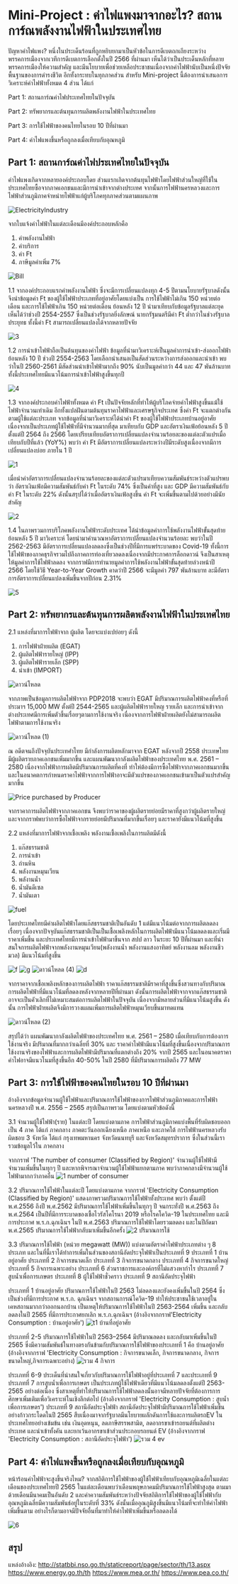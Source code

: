 # Mini-Project : ค่าไฟแพงมาจากอะไร? สถานการ์ณพลังงานไฟฟ้าในประเทศไทย
  ปัญหาค่าไฟแพง? หนึ่งในประเด็นร้อนที่ถูกหยิบยกมาเป็นหัวข้อในการดีเบตถกเถียงระหว่างพรรคการเมืองจากเวทีการดีเบตการเลือกตั้งในปี 2566 ที่ผ่านมา เห็นได้ว่าเป็นประเด็นหลักที่หลายพรรคการเมืองให้ความสำคัญ และมีนโยบายเพื่อช่วยเหลือประชาชนเนื่องจากค่าไฟฟ้านับเป็นหนึ่งปัจจัยพื้นฐานของการดำรงชีวิต อีกทั้งกระทบในทุกภาคส่วน สำหรับ Mini-project นี้ต้องการนำเสนอการวิเคราะห์ค่าไฟฟ้าทั้งหมด 4 ส่วน ได้แก่
  
Part 1: สถานการ์ณค่าไฟประเทศไทยในปัจจุบัน

Part 2: ทรัพยากรและต้นทุนการผลิตพลังงานไฟฟ้าในประเทศไทย

Part 3: การใช้ไฟฟ้าของคนไทยในรอบ 10 ปีที่ผ่านมา

Part 4: ค่าไฟแพงขึ้นหรือถูกลงเมื่อเทียบกับอุณหภูมิ

## Part 1: สถานการ์ณค่าไฟประเทศไทยในปัจจุบัน
ค่าไฟแพงเกิดจากหลายองค์ประกอบโดย ส่วนแรกเกิดจากต้นทุนไฟฟ้าโดยไฟฟ้าส่วนใหญ่ที่ใช้ในประเทศไทยซื้อจากภาคเอกชนและมีการนำเข้าจากต่างประเทศ จากนั้นการไฟฟ้านครหลวงและการไฟฟ้าส่วนภูมิภาคจำหน่ายไฟฟ้าแก่ผู้บริโภคทุกภาคส่วนตามแผนภาพ

![ElectricityIndustry](https://github.com/kkengg/Pikachu-Project/assets/136548931/4ca03b5d-0bd7-4072-85fa-2849d7313f99)

จากใบแจ้งค่าไฟฟ้าในแต่ละเดือนมีองค์ประกอบหลักคือ
1.	ค่าพลังงานไฟฟ้า
2.	ค่าบริการ
3.	ค่า Ft
4.	ภาษีมูลค่าเพิ่ม 7%

   ![ฺBill](https://github.com/kkengg/Pikachu-Project/assets/136548931/65feb526-0265-426e-996d-542c91d3d721)

1.1 จากองค์ประกอบแรกค่าพลังงานไฟฟ้า ซึ่งจะมีการเปลี่ยนแปลงทุก 4-5 ปีตามนโยบายรัฐบาลดังนั้นจึงนำข้อมูลค่า Ft ของผู้ใช้ไฟฟ้าประเภทที่อยู่อาศัยโดยแบ่งเป็น การใช้ไฟฟ้าไม่เกิน 150 หน่วยต่อเดือน และการใช้ไฟฟ้าเกิน 150 หน่วยต่อเดือน ย้อนหลัง 12 ปี นำมาเทียบกับข้อมูลรัฐบาลแต่ละยุค เห็นได้ว่าช่วงปี 2554-2557 ซึ่งเป็นช่วงรัฐบาลยิ่งลักษณ์ นายกรัฐมนตรีมีค่า Ft ต่ำกว่าในช่วงรัฐบาลประยุทธ ทั้งนี้ค่า Ft สามารถเปลี่ยนแปลงได้จากหลายปัจจัย

![3](https://github.com/kkengg/Pikachu-Project/assets/136548931/db7518a1-f8cc-43f6-b1ac-53a1b200c28f)

1.2 การนำเข้าไฟฟ้าถือเป็นต้นทุนของค่าไฟฟ้า ข้อมูลที่นำมาวิเคราะห์เป็นมูลค่าการนำเข้า-ส่งออกไฟฟ้าย้อนหลัง 10 ปี ช่วงปี 2554-2563 โดยเลือกนำเสนอเป็นสัดส่วนระหว่างการส่งออกและนำเข้า พบว่าในปี 2560-2561 มีสัดส่วนนำเข้าไฟฟ้ามากถึง 90% นับเป็นมูลค่ากว่า 44 และ 47 พันล้านบาท ทั้งนี้ประเทศไทยมีแนวโน้มการนำเข้าไฟฟ้าสูงขึ้นทุกปี

![4](https://github.com/kkengg/Pikachu-Project/assets/136548931/5f717956-11b2-4e30-a5b5-8ea5a63a2cf7)

1.3 จากองค์ประกอบค่าไฟฟ้าทั้งหมด ค่า Ft เป็นปัจจัยหลักที่ทำให้ผู้บริโภคจ่ายค่าไฟฟ้าสูงขึ้นแม้ใช้ไฟฟ้าจำนวนเท่าเดิม อีกทั้งแปลฝันตามต้นทุนราคาไฟฟ้าและเศรษฐกิจประเทศ ซึ่งค่า Ft จะแตกต่างกันตามผู้ใช้แต่ละประเภท จากข้อมูลที่นำมาวิเคราะห์ได้นำค่า Ft ของผู้ใช้ไฟฟ้าประเภทบ้านอยู่อาศัย เนื่องจากเป็นประเภทผู้ใช้ไฟฟ้าที่มีจำนวนมากที่สุด มาเทียบกับ GDP และอัตราเงินเฟ้อย้อนหลัง 5 ปี ตั้งแต่ปี 2564 ถึง 2566 โดยเปรียบเทียบอัตราการเปลี่ยนแปลงจำนวนร้อยละของแต่ละตัวแปรเมื่อเทียบกับปีที่แล้ว (YoY%) พบว่า ค่า Ft มีอัตราการเปลี่ยนแปลงระหว่างปีมีระดับสูงเนื่องจากมีการเปลี่ยนแปลงบ่อย ภายใน 1 ปี

![1](https://github.com/kkengg/Pikachu-Project/assets/136548931/32e9239d-9f1e-489c-856f-974db5d5d2fb)

เมื่อนำค่าอัตราการเปลี่ยนแปลงจำนวนร้อยละของแต่ละตัวแปรมาเทียบความสัมพันธ์ระหว่างตัวแปรพบว่า อัตราเงินเฟ้อมีความสัมพันธ์กับค่า Ft ในระดับ 74% ซึ่งเป็นค่าที่สูง และ GDP มีความสัมพันธ์กับค่า Ft ในระดับ 22% ดังนั้นสรุปได้ว่าเมื่ออัตราเงินเฟ้อสูงขึ้น ค่า Ft จะเพิ่มขึ้นตามไปด้วยอย่างมีนัยสำคัญ

![2](https://github.com/kkengg/Pikachu-Project/assets/136548931/42ab781b-c270-43b8-8714-f6e7512bdec3)

1.4 ในภาพรวมการบริโภคพลังงานไฟฟ้าระดับประเทศ ได้นำข้อมูลค่าการใช้พลังงานไฟฟ้าขั้นสุดท้ายย้อนหลัง 5 ปี มาวิเคราะห์ โดยนำมาคำนวณหาอัตราการเปลี่ยนแปลงจำนวนร้อยละ พบว่าในปี 2562-2563 มีอัตราการเปลี่ยนแปลงลดลงซึ่งเป็นช่วงปีที่มีการแพร่ระบาดของ Covid-19 ทั้งนี้การใช้ไฟฟ้าของภาคธุรกิจรวมไปถึงภาคการท่องเที่ยวลดลงเนื่องจากมีประกาศการล็อกดาวน์ จึงเป็นสาเหตุให้มูลค่าการใช้ไฟฟ้าลดลง จากกราฟมีการทำนายมูลค่าการใช้พลังงานไฟฟ้าขั้นสุดท้ายล่วงหน้าปี 2566 โดยใช้วิธี Year-to-Year Growth คาดว่าปี 2566 จะมีมูลค่า 797 พันล้านบาท ละมีอัตราการอัตราการเปลี่ยนแปลงเพิ่มขึ้นจากปีก่อน 2.31%

![5](https://github.com/kkengg/Pikachu-Project/assets/136548931/db03d915-9fb2-4550-8367-ff7a1b503aa1)

## Part 2: ทรัพยากรและต้นทุนการผลิตพลังงานไฟฟ้าในประเทศไทย
2.1 แหล่งที่มาการไฟฟ้าจาก ผู้ผลิต โดยจะแบ่งเปย่อยๆ ดังนี้
 1. การไฟฟ้าฝ่ายผลิต (EGAT)
 2. ผู้ผลิตไฟฟ้ารายใหญ่ (IPP)
 3. ผู้ผลิตไฟฟ้ารายเล็ก (SPP)
 4. นำเข้า (IMPORT)

![ดาวน์โหลด](https://github.com/kkengg/Pikachu-Project/assets/123485982/c1297f67-5563-4c4f-8a65-c08c17520840)

จากภาพเป็นข้อมูลการผลิตไฟฟ้าจาก PDP2018 จะพบว่า EGAT มีปริมาณการผลิตไฟฟ้าคงที่หรือที่ประมาฯ 15,000 MW ตั้งต่ปี 2544-2565 และผู้ผลิตไฟฟ้ารายใหญ รายเล็ก และการนำเข้าจากต่างประเทศมีการเพิ่มตัวขึ้นเรื่อยๆตามการใช้งานจริง เนื่องจากการไฟฟ้าฝ่ายผลิตยังไม่สามารถผลิตไฟฟ้าตามการใช้งานจริง

![ดาวน์โหลด (1)](https://github.com/kkengg/Pikachu-Project/assets/123485982/911c0988-2fa9-48e9-a820-6bdcce964281)

ณ อดีตจนถึงปัจจุบันประเทศำไทย มีกำลังการผลิตหลักมาจาก EGAT หลังจากปี 2558 ประเทษไทยมีผู้ผลิตรายภาคเอกชนเพิ่มมากขึ้น และแผนพัฒนากาลังผลิตไฟฟ้าของประเทศไทย พ.ศ. 2561 – 2580 เนื่องจากไฟฟ้าการผลิตมีปริมาณการผลิตที่คงที่ ทำให่ต้องมีการซื้อไฟฟ้าจากภาคเอกชนมากขึ้นและในอนาคตการกำหนดราคาไฟฟ้าจากการไฟฟ้าอาจะมีตัวแปรของภาคเอกชนเข้ามาเป็นตัวแปรสำคัญมากขึ้น

![Price purchased by Producer](https://github.com/kkengg/Pikachu-Project/assets/123485982/53ee7988-d859-4c0e-bbe4-f50a66ef80ba)

จากราคาการผลิตไฟฟ้าจากภาคเอกชน จึงพบว่าราคาของผู้ผลิตรายย่อยมีราคาที่สูงกว่าผู้ผลิตรายใหญ่ และจากกราฟพบว่าการซื้อไฟฟ้าจากรายย่อยมีปริมาณที่มากขึ้นเรื่อยๆ และราคายังมีแนวโน้มที่สูงขึ้น 
  
2.2 แหล่งที่มาการไฟฟ้าจากเชื้อเพลิง 
พลังงานเชื้อเพลิงในการผลิตมีดังนี้
1. แก๊สธรรมชาติ
2. การนำเข้า
3. ถ่านหิน
4. พลังงานหมุนเวียน
5. พลังานน้ำ
6. น้ำมันดีเซล
7. น้ำมันเตา
   
![fuel](https://github.com/kkengg/Pikachu-Project/assets/123485982/bfd215f2-8a09-4480-8491-2d49e9750c59)


โดยประเทศไทยมีค่าผลิตไฟฟ้าโดยแก๊สธรรมชาติเป็นอันดับ 1 แต่มีแนวโน้มต่อจากการผลิตลดลงเรื่อยๆ เนื่องจากปัจจุบันแก๊สธรรมชาติเป็นเป็นเชื้อเพลิงหลักในการผลิตไฟฟ้ามีแนวโน้มลดลงและเริ่มมีราคาเพิ่มขึ้น และประเทศไทยมีการนำเข้าไฟฟ้ามาขึ้นจาก สปป ลาว ในระยะ 10 ปีที่ผ่านมา และที่น่าสนใจการผลิตไฟฟ้าจากพลังงานหมุนเวียน(พลังงานน้ำ พลังงานแสงอาทิตย์ พลังงานลม พลังงานชีวมวล) มีแนวโน้มที่สูงขึ้น

![f](https://github.com/kkengg/Pikachu-Project/assets/123485982/c0a64d5a-dff5-43bb-a5fd-3924746e2515)
![g](https://github.com/kkengg/Pikachu-Project/assets/123485982/705a79ba-9e37-4254-9512-41b27f6d6894)
![ดาวน์โหลด (4)](https://github.com/kkengg/Pikachu-Project/assets/123485982/3a83f1e1-fe78-4efe-8ffa-fa687502a295)
![d](https://github.com/kkengg/Pikachu-Project/assets/123485982/8142232c-dd48-4082-b3f4-b09cc1989d68)

จากราคาจากเชื้อเพลิงหลักของการผลิตไฟฟ้า ราคาแก๊สธรรมชาติมีราคาที่สูงขึ้นซึ่งสวนทางกับปริมาณการผลิตไฟฟ้าที่มีแนวโน้มที่ลดลงหลังจากหลายปีที่ผ่านมา ดังนั้นการผลิตไฟฟ้าจากจากแก๊สธรรมชาติอาจจะเป็นคัวเลิกที่ไม่เหมาะสมต่อการผลิตไฟฟ้าในปัจจุบัน เนื่องจากมีหลายส่วนที่มีแนวโน้มสูงขึ้น ดังนั้น การไฟฟ้าฝ่ายผลิตจึงมีการวางแผนเพิ่มการผลิตไฟฟ้าหมุนเวียบขึ้นมาทดแทน

![ดาวน์โหลด (2)](https://github.com/kkengg/Pikachu-Project/assets/123485982/c4e712a8-0f0e-499a-8a6d-5146a8a07118)

สรุปได้ว่า แผนพัฒนากาลังผลิตไฟฟ้าของประเทศไทย พ.ศ. 2561 – 2580 เมื่อเทียบกับการต้องการใช้งานจริง มีปริมาณที่มากกว่าเฉลี่ยที่ 30% และ ราคาค่าไฟฟ้ามีแนวโน้มที่สูงขึ้นเนื่องจากปริมาณการใช้งงานจริงของไฟฟ้าและการผลิตไฟฟ้ามีปริมาณที่แตกต่างถึง 20% จากปี 2565 และในอนาคตราคาค่าไฟอาจมีแนวโนมที่สูงขึ้นอีก 40-50% ในปี 2580 ที่มีปริมาณการผลิตถึง 77 MW


## Part 3: การใช้ไฟฟ้าของคนไทยในรอบ 10 ปีที่ผ่านมา
อ้างอิงจากข้อมูลจำนวนผู้ใช้ไฟฟ้าและปริมาณการใช้ไฟฟ้าของการไฟฟ้าส่วนภูมิภาคและการไฟฟ้านครหลวงปี พ.ศ. 2556 – 2565 สรุปเป็นภาพรวม โดยแบ่งตามหัวข้อดังนี้

3.1 จำนวนผู้ใช้ไฟฟ้า(ราย) ในแต่ละปี โดยแบ่งตามภาค 
  การไฟฟ้าส่วนภูมิภาคแบ่งพื้นที่รับผิดชอบออกเป็น 4 ภาค ได้แก่ ภาคกลาง ภาคตะวันออกเฉียงเหนือ ภาคเหนือ และภาคใต้
  การไฟฟ้านครหลวงรับผิดชอบ 3 จังหวัด ได้แก่ กรุงเทพมหานคร จังหวัดนนทบุรี และจังหวัดสมุทรปราการ ซึ่งในส่วนนี้เรารวมข้อมูลไว้ใน ภาคกลาง

  จากกราฟ 'The number of consumer (Classified by Region)' จำนวนผู้ใช้ไฟฟ้ามีจำนวนเพิ่มขึ้นในทุกๆ ปี และหากพิจารณาจำนวนผู้ใช้ไฟฟ้าแยกตามภาค พบว่าภาคกลางมีจำนวนผู้ใช้ไฟฟ้ามากกว่าภาคอื่น
![1 number of consumer](https://github.com/kkengg/Pikachu-Project/assets/123286529/0e12384c-f984-4d1a-99e9-9345eb4149c8)

3.2 ปริมาณการใช้ไฟฟ้าในแต่ละปี โดยแบ่งตามภาค
  จากกราฟ 'Electricity Consumption (Classified by Region)' แสดงภาพรวมปริมาณการใช้ไฟฟ้าทั้งประเทศ พบว่า ตั้งแต่ปี พ.ศ.2556 ถึงปี พ.ศ.2562 มีปริมาณการใช้ไฟฟ้าเพิ่มขึ้นในทุกๆ ปี จนกระทั่งปี พ.ศ.2563 ถึง พ.ศ.2564 เป็นปีที่มีการระบาดของเชื้อไวรัสโคโรนา 2019 หรือโรคโควิด-19 ในประเทศไทย และมีการประกาศ พ.ร.ก.ฉุกเฉินฯ ในปี พ.ศ.2563 ปริมาณการใช้ไฟฟ้าโดยรวมลดลง และในปีถัดมา พ.ศ.2565 ปริมาณการใช้ไฟฟ้ากลับมาเพิ่มขึ้นอีกครั้ง
![2 ปริมาณการใช้](https://github.com/kkengg/Pikachu-Project/assets/123286529/1db65e67-2a9a-4bf1-85d8-06021fb0397e)

3.3 ปริมาณการใช้ไฟฟ้า (หน่วย megawatt (MW)) แบ่งตามอัตราค่าไฟฟ้าประเภทต่าง ๆ 8 ประเภท และในที่นี้เราได้ทำการเพิ่มในส่วนของสถานีอัดประจุไฟฟ้าเป็นประเภทที่ 9
ประเภทที่ 1 บ้านอยู่อาศัย
ประเภทที่ 2 กิจการขนาดเล็ก
ประเภทที่ 3 กิจการขนาดกลาง
ประเภทที่ 4 กิจการขนาดใหญ่
ประเภทที่ 5 กิจการเฉพาะอย่าง
ประเภทที่ 6 ส่วนราชการและองค์กรที่ไม่แสวงหากำไร
ประเภทที่ 7 สูบน้ำเพื่อการเกษตร
ประเภทที่ 8 ผู้ใช้ไฟฟ้าชั่วคราว
ประเภทที่ 9 สถานีอัดประจุไฟฟ้า

ประเภทที่ 1 บ้านอยู่อาศัย
  ปริมาณการใช้ไฟฟ้าในปี 2563 ไม่ลดลงและยังคงเพิ่มขึ้นในปี 2564 ซึ่งเป็นช่วงที่มีการประกาศ พ.ร.ก. ฉุกเฉินฯ จากสถานการณ์โควิด-19 ทำให้ประชาชนใช้เวลาอยู่ในเคหสถานมากกว่าออกนอกบ้าน เป็นเหตุให้ปริมาณการใช้ไฟฟ้าในปี 2563-2564 เพิ่มขึ้น และกลับลดลงในปี 2565 ที่มีการประกาศยกเลิก พ.ร.ก.ฉุกเฉินฯ 
(อ้างอิงจากกราฟ'Electricity Consumption : บ้านอยู่อาศัย')
![t1 บ้านที่อยู่อาศัย](https://github.com/kkengg/Pikachu-Project/assets/123286529/2b75547f-5787-4f73-87ab-1b1319dfff96)

ประเภทที่ 2-5
  ปริมาณการใช้ไฟฟ้าในปี 2563–2564 มีปริมาณลดลง และกลับมาเพิ่มขึ้นในปี 2565 ซึ่งมีความสัมพันธ์ในทางตรงกันข้ามกับปริมาณการใช้ไฟฟ้าของประเภทที่ 1 คือ บ้านอยู่อาศัย 
(อ้างอิงจากกราฟ 'Electricity Consumption : กิจการขนาดเล็ก, กิจการขนาดกลาง, กิจการขนาดใหญ่,กิจการเฉพาะอย่าง)
![รวม 4 กิจการ](https://github.com/kkengg/Pikachu-Project/assets/123286529/62ad9e9d-6bd7-4a00-a754-2e86ffbe559b)

ประเภทที่ 6-9
  ประเด็นที่น่าสนใจเกี่ยวกับปริมาณการใช้ไฟฟ้าอยู่ที่ประเภทที่ 7 และประเภทที่ 9
  ประเภทที่ 7 การสูบน้ำเพื่อการเกษตร เป็นประเภทผู้ใช้ไฟฟ้าเดียวที่มีแนวโน้มลดลงตั้งแต่ปี 2563-2565 อย่างต่อเนื่อง ซึ่งสาเหตุที่ทำให้ปริมาณการใช้ไฟฟ้าลดลงนั้นอาจมีหลายปัจจัยที่ต้องการการศึกษาเพิ่มเติมเพื่อวิเคราะห์ในเชิงลึกต่อไป
(อ้างอิงจากกราฟ 'Electricity Consumption : สูบน้ำเพื่อการเกษตร')
  ประเภทที่ 9 สถานีอัดประจุไฟฟ้า สถานีอัดประจุไฟฟ้ามีปริมาณการใช้ไฟฟ้าเพิ่มขึ้นอย่างก้าวกระโดดในปี 2565 สืบเนื่องมาจากรัฐบาลมีนโยบายผลักดันการใช้และการผลิตรถEV ในประเทศไทยอย่างเข้มข้น เช่น เงินอุดหนุน, ลดภาษีสรรพสามิต, ลดอากรขาเข้ารถยนต์ที่ผลิตต่างประเทศ และนำเข้าทั้งคัน และยกเว้นอากรขาเข้าส่วนประกอบรถยนต์ EV 
(อ้างอิงจากกราฟ 'Electricity Consumption : สถานีอัดประจุไฟฟ้า')
![รวม 4 ev](https://github.com/kkengg/Pikachu-Project/assets/123286529/1835b9db-7526-47f5-bb64-69263d50e95b)


## Part 4: ค่าไฟแพงขึ้นหรือถูกลงเมื่อเทียบกับอุณหภูมิ

หน้าร้อนค่าไฟฟ้าจะสูงขึ้นจริงไหม? จากสถิติการใช้ไฟฟ้าของผู้ใช้ไฟฟ้าเทียบกับอุณหภูมิเฉลี่ยในแต่ละเดือนของประเทศไทยปี 2565 ในแต่ละเดือนพบว่าเดือนพฤษภาคมมีปริมาณการใช้ไฟฟ้าสูงสุด ตามมาด้วยเดือนมีนาคมเป็นอันดับ 2 และค่าความสัมพันธ์ระหว่างปัจจัยสถิติการใช้ไฟฟ้าของผู้ใช้ไฟฟ้ากับอุณหภูมิเฉลี่ยมีความสัมพันธ์อยู่ในระดับที่ 33% ดังนั้นเมื่ออุณภูมิสูงขึ้นมีแนวโน้มที่จะทำให้ค่าไฟฟ้าเพิ่มขึ้นตาม อย่างไรก็ตามอาจมีปัจจัยอื่นที่มาทำให้ค่าไฟฟ้าเพิ่มขึ้นหรือลดลงได้

![6](https://github.com/kkengg/Pikachu-Project/assets/136548931/1886b431-9429-4283-8940-1c2ec2883b98)

## สรุป

แหล่งอ้างอิง:
http://statbbi.nso.go.th/staticreport/page/sector/th/13.aspx
https://www.energy.go.th/th
https://www.mea.or.th/
https://www.pea.co.th/
